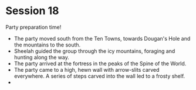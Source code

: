 
# Session 18
Party preparation time!
* The party moved south from the Ten Towns, towards Dougan's Hole and the mountains to the south.
* Sheelah guided the group through the icy mountains, foraging and hunting along the way.
* The party arrived at the fortress in the peaks of the Spine of the World.
* The party came to a high, hewn wall with arrow-slits carved everywhere. A series of steps carved into the wall led to a frosty shelf.
* 
<!--stackedit_data:
eyJoaXN0b3J5IjpbOTAwNjI5NjI3LC0xOTQ5MTg4NTQ0LDE0MD
A0MTMyODldfQ==
-->